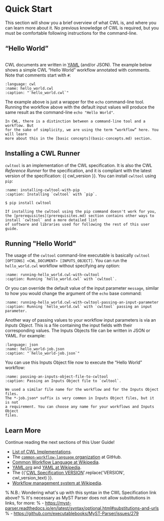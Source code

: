# Quick Start

This section will show you a brief overview of what CWL is, and where you
can learn more about it. No previous knowledge of CWL is required, but you
must be comfortable following instructions for the command-line.

## “Hello World”

```{include} /_includes/what-is-cwl.md
```

CWL documents are written in [YAML](../topics/index.md) (and/or JSON).
The example below shows a simple CWL “Hello World” workflow annotated
with comments. Note that comments start with `#`:

```{literalinclude} /_includes/cwl/hello_world.cwl
:language: cwl
:name: hello_world.cwl
:caption: "`hello_world.cwl`"
```

The example above is just a wrapper for the `echo` command-line tool.
Running the workflow above with the default input values will produce the same result as the
command-line `echo "Hello World"`.

```{note}
In CWL, there is a distinction between a command-line tool and a workflow. But
for the sake of simplicity, we are using the term “workflow” here. You will learn
more about this in the [basic concepts](basic-concepts.md) section.
```

## Installing a CWL Runner

`cwltool` is an implementation of the CWL specification. It is also the
CWL *Reference Runner* for the specification, and it is compliant with the
latest version of the specification: {{ cwl_version }}. You can install
`cwltool` using `pip`:

```{code-block} console
:name: installing-cwltool-with-pip
:caption: Installing `cwltool` with `pip`.

$ pip install cwltool
```

```{note}
If installing the cwltool using the pip command doesn't work for you, the [prerequisites](prerequisites.md) section contains other ways to install `cwltool` and a more detailed list
of software and libraries used for following the rest of this user guide.
```

## Running "Hello World"

The usage of the `cwltool` command-line executable is basically
`cwltool [OPTIONS] <CWL_DOCUMENT> [INPUTS_OBJECT]`. You can run the
`hello_world.cwl` workflow without specifying any option:

```{runcmd} cwltool hello_world.cwl
:name: running-hello_world.cwl-with-cwltool
:caption: Running `hello_world.cwl` with `cwltool`.
```

Or you can override the default value of the input parameter `message`, similar
to how you would change the argument of the `echo` base command:

```{runcmd} cwltool hello_world.cwl --message="Hola mundo"
:name: running-hello_world.cwl-with-cwltool-passing-an-input-parameter
:caption: Running `hello_world.cwl` with `cwltool` passing an input parameter.
```

Another way of passing values to your workflow input parameters is via an
*Inputs Object*. This is a file containing the input fields with their
corresponding values. The Inputs Objects file can be written in JSON or YAML. For example:

```{literalinclude} /_includes/cwl/hello_world-job.json
:language: json
:name: hello_world-job.json
:caption: "`hello_world-job.json`"
```

You can use this Inputs Object file now to execute the “Hello World” workflow:

```{runcmd} cwltool hello_world.cwl hello_world-job.json
:name: passing-an-inputs-object-file-to-cwltool
:caption: Passing an Inputs Object file to `cwltool`.
```

```{note}
We used a similar file name for the workflow and for the Inputs Object files.
The *-job.json* suffix is very common in Inputs Object files, but it is not
a requirement. You can choose any name for your workflows and Inputs Object
files.
```

## Learn More

Continue reading the next sections of this User Guide!
- [List of CWL Implementations](https://www.commonwl.org/implementations).
- The [`common-workflow-language` organization](https://github.com/common-workflow-language) at GitHub.
- [Common Workflow Language at Wikipedia](https://en.wikipedia.org/wiki/Common_Workflow_Language).
- [YAML.org](http://yaml.org/) and [YAML at Wikipedia](https://en.wikipedia.org/wiki/YAML).
- The {{'[CWL Specification VERSION](https://www.commonwl.org/VERSION)'.replace('VERSION', cwl_version_text) }}.
- [Workflow management system at Wikipedia](https://en.wikipedia.org/wiki/Workflow_management_system).

% N.B.: Wondering what's up with this syntax in the CWL Specification link above?
% It's necessary as MyST Parser does not allow substitutions in links, for more:
% - https://myst-parser.readthedocs.io/en/latest/syntax/optional.html#substitutions-and-urls
% - https://github.com/executablebooks/MyST-Parser/issues/279
